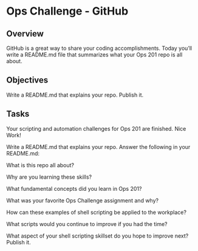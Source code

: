 # Ops Challenge - GitHub

## Overview

GitHub is a great way to share your coding accomplishments. Today you’ll write a README.md file that summarizes what your Ops 201 repo is all about.

## Objectives

Write a README.md that explains your repo.
Publish it.

## Tasks

Your scripting and automation challenges for Ops 201 are finished. Nice Work!

Write a README.md that explains your repo. Answer the following in your README.md:

What is this repo all about?

Why are you learning these skills?

What fundamental concepts did you learn in Ops 201?

What was your favorite Ops Challenge assignment and why?

How can these examples of shell scripting be applied to the workplace?

What scripts would you continue to improve if you had the time?

What aspect of your shell scripting skillset do you hope to improve next?
Publish it.
